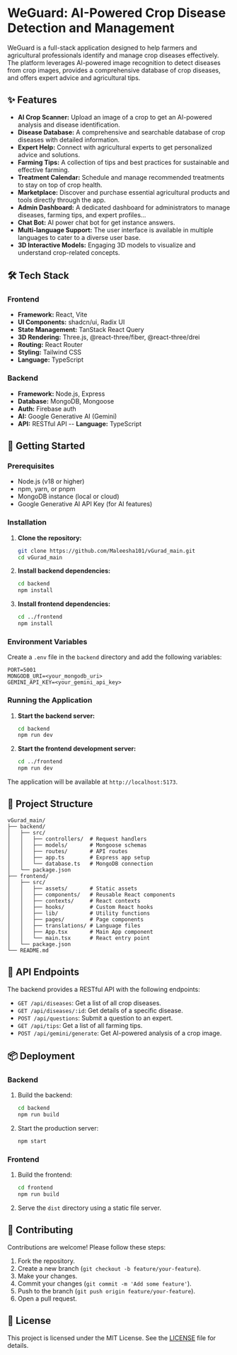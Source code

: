 # WeGuard: AI-Powered Crop Disease Detection and Management

WeGuard is a full-stack application designed to help farmers and agricultural professionals identify and manage crop diseases effectively. The platform leverages AI-powered image recognition to detect diseases from crop images, provides a comprehensive database of crop diseases, and offers expert advice and agricultural tips.

 

## ✨ Features

-   **AI Crop Scanner:** Upload an image of a crop to get an AI-powered analysis and disease identification.
-   **Disease Database:** A comprehensive and searchable database of crop diseases with detailed information.
-   **Expert Help:** Connect with agricultural experts to get personalized advice and solutions.
-   **Farming Tips:** A collection of tips and best practices for sustainable and effective farming.
-   **Treatment Calendar:** Schedule and manage recommended treatments to stay on top of crop health.
-   **Marketplace:** Discover and purchase essential agricultural products and tools directly through the app.
-   **Admin Dashboard:** A dedicated dashboard for administrators to manage diseases, farming tips, and expert profiles...
-   **Chat Bot:** AI power chat bot for get instance answers.
-   **Multi-language Support:** The user interface is available in multiple languages to cater to a diverse user base.
-   **3D Interactive Models:** Engaging 3D models to visualize and understand crop-related concepts.


## 🛠️ Tech Stack

### Frontend

-   **Framework:** React, Vite
-   **UI Components:** shadcn/ui, Radix UI
-   **State Management:** TanStack React Query
-   **3D Rendering:** Three.js, @react-three/fiber, @react-three/drei
-   **Routing:** React Router
-   **Styling:** Tailwind CSS
-   **Language:** TypeScript

### Backend

-   **Framework:** Node.js, Express
-   **Database:** MongoDB, Mongoose
-   **Auth:** Firebase auth
-   **AI:** Google Generative AI (Gemini)
-   **API:** RESTful API
--   **Language:** TypeScript

## 🚀 Getting Started

### Prerequisites

-   Node.js (v18 or higher)
-   npm, yarn, or pnpm
-   MongoDB instance (local or cloud)
-   Google Generative AI API Key (for AI features)

### Installation

1.  **Clone the repository:**
    ```bash
    git clone https://github.com/Maleesha101/vGurad_main.git
    cd vGurad_main
    ```

2.  **Install backend dependencies:**
    ```bash
    cd backend
    npm install
    ```

3.  **Install frontend dependencies:**
    ```bash
    cd ../frontend
    npm install
    ```

### Environment Variables

Create a `.env` file in the `backend` directory and add the following variables:

```
PORT=5001
MONGODB_URI=<your_mongodb_uri>
GEMINI_API_KEY=<your_gemini_api_key>
```

### Running the Application

1.  **Start the backend server:**
    ```bash
    cd backend
    npm run dev
    ```

2.  **Start the frontend development server:**
    ```bash
    cd ../frontend
    npm run dev
    ```

The application will be available at `http://localhost:5173`.

## 📁 Project Structure

```
vGurad_main/
├── backend/
│   ├── src/
│   │   ├── controllers/  # Request handlers
│   │   ├── models/       # Mongoose schemas
│   │   ├── routes/       # API routes
│   │   ├── app.ts        # Express app setup
│   │   └── database.ts   # MongoDB connection
│   └── package.json
├── frontend/
│   ├── src/
│   │   ├── assets/       # Static assets
│   │   ├── components/   # Reusable React components
│   │   ├── contexts/     # React contexts
│   │   ├── hooks/        # Custom React hooks
│   │   ├── lib/          # Utility functions
│   │   ├── pages/        # Page components
│   │   ├── translations/ # Language files
│   │   ├── App.tsx       # Main App component
│   │   └── main.tsx      # React entry point
│   └── package.json
└── README.md
```

## 📜 API Endpoints

The backend provides a RESTful API with the following endpoints:

-   `GET /api/diseases`: Get a list of all crop diseases.
-   `GET /api/diseases/:id`: Get details of a specific disease.
-   `POST /api/questions`: Submit a question to an expert.
-   `GET /api/tips`: Get a list of all farming tips.
-   `POST /api/gemini/generate`: Get AI-powered analysis of a crop image.

## 📦 Deployment

### Backend

1.  Build the backend:
    ```bash
    cd backend
    npm run build
    ```
2.  Start the production server:
    ```bash
    npm start
    ```

### Frontend

1.  Build the frontend:
    ```bash
    cd frontend
    npm run build
    ```
2.  Serve the `dist` directory using a static file server.

## 🤝 Contributing

Contributions are welcome! Please follow these steps:

1.  Fork the repository.
2.  Create a new branch (`git checkout -b feature/your-feature`).
3.  Make your changes.
4.  Commit your changes (`git commit -m 'Add some feature'`).
5.  Push to the branch (`git push origin feature/your-feature`).
6.  Open a pull request.

## 📄 License

This project is licensed under the MIT License. See the [LICENSE](LICENSE) file for details.
